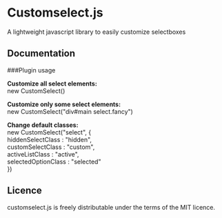 # Customselect.js

A lightweight javascript library to easily customize selectboxes

## Documentation

###Plugin usage


**Customize all select elements:**<br>
new CustomSelect()

**Customize only some select elements:**<br>
new CustomSelect("div#main select.fancy")

**Change default classes:**<br>
new CustomSelect("select", {<br>
hiddenSelectClass   : "hidden",<br>
	customSelectClass   : "custom",<br>
	activeListClass     : "active",<br>
	selectedOptionClass : "selected"<br>
})

## Licence
customselect.js is freely distributable under the terms of the MIT licence.
